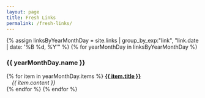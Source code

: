 ```yaml
---
layout: page
title: Fresh Links
permalink: /fresh-links/
---
```

{% assign linksByYearMonthDay = site.links | group_by_exp:"link", "link.date | date: '%B %d, %Y'"  %}
{% for yearMonthDay in linksByYearMonthDay %}
  <h3>{{ yearMonthDay.name }}</h3>
  {% for item in yearMonthDay.items %}
  <a href="{{ item.link }}"><b>{{ item.title }}</b></a><br/>
  &emsp;<i>{{ item.content }}</i>
  <br/>  
  {% endfor %}
{% endfor %}

